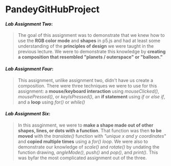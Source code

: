 # PandeyGitHubProject

#### **_Lab Assignment Two_**:
> The goal of this assignment was to demonstrate that we knew how to use the **RGB color mode** and **shapes** in p5.js and had at least some understanding of the **principles of design** we were taught in the previous lecture. We were to demonstrate this knowledge by **creating a composition that resembled "planets / outerspace" or "balloon."**
  
#### **_Lab Assignment Four_**:
> This assignment, unlike assignment two, didn't have us create a composition. There were three techniques we were to use for this assignment: a **mouse/keyboard interaction** using _mouseClicked()_, _mousePressed()_, or _keyIsPressed()_, an **if statement** using _if_ or _else if_, and a **loop** using _for()_ or _while()_
  
#### **_Lab Assignment Six_**:
> In this assginment, we were to **make a shape made out of other shapes, lines, or dots with a function**. That function was then **to be moved** with the _translate()_ function with _"unique x and y coordinates_" and **copied multiple times** using a _for() loop_. We were also to demonstrate our knowledge of _scale()_ and _rotate()_ by undating the function drawing, _angleMode()_, _push()_ and _pop()_, and _print()_. This was byfar the most complicated assignment out of the three.
